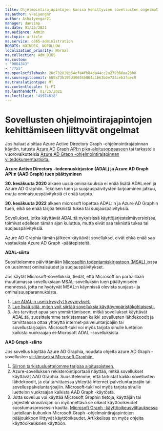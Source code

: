 ```yaml
---
title: Ohjelmointirajapintojen kanssa kehittyvien sovellusten ongelmat
ms.author: v-aiyengar
author: AshaIyengar21
manager: dansimp
ms.date: 01/25/2021
ms.audience: Admin
ms.topic: article
ms.service: o365-administration
ROBOTS: NOINDEX, NOFOLLOW
localization_priority: Normal
ms.collection: Adm_O365
ms.custom:
- "9004343"
- "7755"
ms.openlocfilehash: 26d732819b64efa4fb84da44cc2a279368aa28b0
ms.sourcegitcommit: 605a73b159d30634b064c1b63b0e734ceb3fdec8
ms.translationtype: MT
ms.contentlocale: fi-FI
ms.lasthandoff: 01/25/2021
ms.locfileid: "49974618"
---
```

# <a name="issues-developing-applications-with-apis"></a>Sovellusten ohjelmointirajapintojen kehittämiseen liittyvät ongelmat

Jos haluat aloittaa Azure Active Directory Graph -ohjelmointirajapinnan käytön, tutustu [Azure AD Graph API:n pika-aloitusoppaaseen](https://docs.microsoft.com/azure/active-directory/develop/microsoft-graph-intro) tai tarkastele vuorovaikutteisia [Azure AD Graph -ohjelmointirajapinnan viitedokumentaatioita.](https://docs.microsoft.com/previous-versions/azure/ad/graph/api/api-catalog)

**Azure Active Directory -todennuskirjaston (ADAL) ja Azure AD Graph API:n (AAD Graph) tuen päättyminen**

**30. kesäkuuta 2020** alkaen uusia ominaisuuksia ei enää lisätä ADAL:een ja Azure AD Graphiin. Teknisen tuen ja suojauspäivitysten tarjoaminen jatkuu, mutta ominaisuuspäivityksiä ei enää tarjota.

**30. kesäkuuta 2022** alkaen microsoft lopettaa ADAL: n ja Azure AD Graphin tuen, eikä se enää tarjoa teknistä tukea tai suojauspäivityksiä.

Sovellukset, jotka käyttävät ADAL:tä nykyisissä käyttöjärjestelmäversioissa, toimivat edelleen tämän ajan kuluttua, mutta eivät saa teknistä tukea tai suojauspäivityksiä.

Azure AD Graphia tämän jälkeen käyttävät sovellukset eivät ehkä enää saa vastauksia Azure AD Graph -päätepisteltä.

**ADAL-siirto**

Suosittelemme päivittämään [Microsoftin todentamiskirjastoon (MSAL),](https://docs.microsoft.com/azure/active-directory/develop/v2-overview)jossa on uusimmat ominaisuudet ja suojauspäivitykset.

Jos käytät Microsoft-sovelluksia, tiedät, että Microsoft on parhaillaan muuttamassa sovelluksiaan MSAL-sovelluksiin tuen päättymiseen mennessä, jotta ne hyötyvät MSAL:n käynnissä olevista suojaus- ja ominaisuusparannuksista.

1. [Lue ADAL:n usein kysytyt kysymykset.](https://docs.microsoft.com/azure/active-directory/develop/msal-migration#frequently-asked-questions-faq)
1. [Lue lisää siitä, miten voit siirtää sovelluksia käyttöympäristökohtaisesti.](https://docs.microsoft.com/azure/active-directory/develop/msal-migration#frequently-asked-questions-faq)
1. Jos tarvitset apua sen ymmärtämiseen, mitkä sovellukset käyttävät ADAL:tä, suosittelemme tarkistamaan kaikki sovellusten lähdekoodit ja tarvittaessa ottaa yhteyttä internet-palveluntarjoajiin tai sovellustarjoajiin. Microsoft-tuki voi myös tarjota sinulle luettelon kaikista vuokraajan ei-Microsoft ADAL -sovelluksista.

**AAD Graph -siirto**

Jos sovellus käyttää Azure AD Graphia, noudata ohjeita azure AD Graph -sovellusten [siirtämiseksi Microsoft Graphiin.](https://docs.microsoft.com/graph/migrate-azure-ad-graph-overview?view=graph-rest-1.0&preserve-view=true)

1. [Siirron tarkistusluettelomme tarjoaa aloituspisteen.](https://docs.microsoft.com/graph/migrate-azure-ad-graph-planning-checklist) 
1. Azure-sovelluksen rekisteröintiportaali näyttää, mitkä sovellukset käyttävät AAD Graphia. Suosittelemme, että tarkistat kaikki sovellusten lähdekoodit, ja ota tarvittaessa yhteyttä internet-palveluntarjoajiin tai sovelluspalveluntarjoajiin. Microsoft-tuki voi myös tarjota sinulle luettelon vuokraajan kaikista AAD Graph -käytöstä.
1. Jotta sovellus voi käyttää Microsoft Graphin tietoja, käyttäjän tai järjestelmänvalvojan on myönnettävä se oikeat käyttöoikeudet suostumusprosessin kautta. [Microsoft Graph -käyttöoikeusviittauksessa](https://docs.microsoft.com/graph/permissions-reference?context=graph%2Fapi%2Fbeta&view=graph-rest-beta&preserve-view=true) luetellaan kuhunkin Microsoft Graph -ohjelmointirajapintojen pääjoukkoon liittyvät käyttöoikeudet. Artikkelissa on myös ohjeita käyttöoikeuksien käyttöön.
